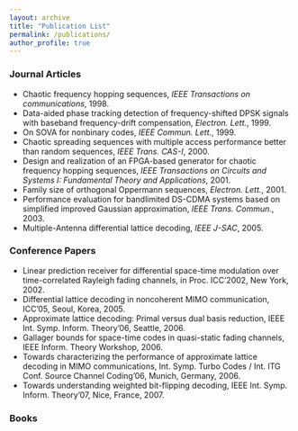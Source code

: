 ```yaml
---
layout: archive
title: "Publication List"
permalink: /publications/
author_profile: true
---
```


### Journal Articles
- Chaotic frequency hopping sequences, *IEEE Transactions on communications*, 1998.
- Data-aided phase tracking detection of frequency-shifted DPSK signals with baseband frequency-drift compensation, *Electron. Lett.*, 1999.
- On SOVA for nonbinary codes, *IEEE Commun. Lett.*, 1999.
- Chaotic spreading sequences with multiple access performance better than random sequences, *IEEE Trans. CAS-I*, 2000.
- Design and realization of an FPGA-based generator for chaotic frequency hopping sequences, *IEEE Transactions on Circuits and Systems I: Fundamental Theory and Applications*, 2001.
- Family size of orthogonal Oppermann sequences, *Electron. Lett.*, 2001.
- Performance evaluation for bandlimited DS-CDMA systems based on simplified improved Gaussian approximation, *IEEE Trans. Commun.*, 2003.
- Multiple-Antenna differential lattice decoding, *IEEE J-SAC*, 2005.

### Conference Papers
- Linear prediction receiver for differential space-time modulation over time-correlated Rayleigh fading channels, in Proc. ICC’2002, New York, 2002.
- Differential lattice decoding in noncoherent MIMO communication, ICC’05, Seoul, Korea, 2005.
- Approximate lattice decoding: Primal versus dual basis reduction, IEEE Int. Symp. Inform. Theory’06, Seattle, 2006.
- Gallager bounds for space-time codes in quasi-static fading channels, IEEE Inform. Theory Workshop, 2006.
- Towards characterizing the performance of approximate lattice decoding in MIMO communications, Int. Symp. Turbo Codes / Int. ITG Conf. Source Channel Coding’06, Munich, Germany, 2006.
- Towards understanding weighted bit-flipping decoding, IEEE Int. Symp. Inform. Theory’07, Nice, France, 2007.

### Books
